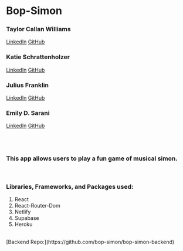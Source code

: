 # Bop-Simon

### Taylor Callan Williams

[LinkedIn](https://www.linkedin.com/in/taylor-c-williams/)
[GitHub](https://github.com/taylor-c-williams)

### Katie Schrattenholzer

[LinkedIn](https://www.linkedin.com/in/k-schrattenholzer/)
[GitHub](https://github.com/k-schrattenholzer)

### Julius Franklin

[LinkedIn](https://www.linkedin.com/in/juliusfranklin88/)
[GitHub](https://github.com/coding-neophyte)

### Emily D. Sarani

[LinkedIn](https://www.linkedin.com/in/emily-sarani/)
[GitHub](https://github.com/EmilyDSarani)

<br>
<br>

### This app allows users to play a fun game of musical simon. 

<br>

### Libraries, Frameworks, and Packages used:

1. React
2. React-Router-Dom
3. Netlify
4. Supabase
5. Heroku

<br>
[Backend Repo:](https://github.com/bop-simon/bop-simon-backend)
